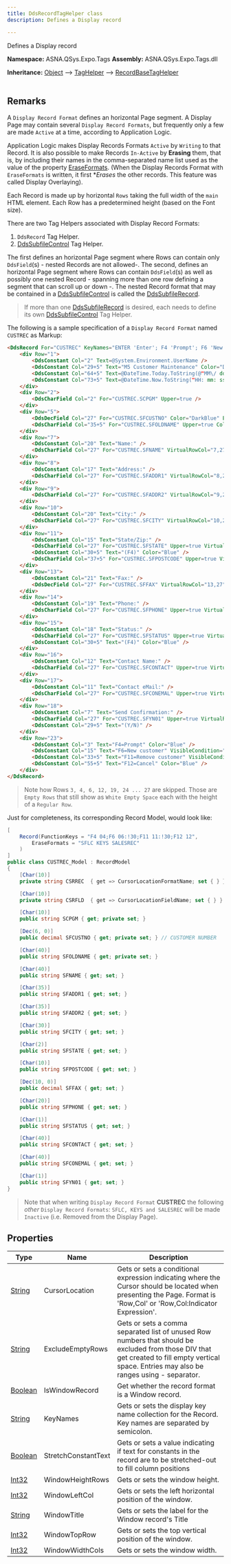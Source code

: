 ```yaml
---
title: DdsRecordTagHelper class
description: Defines a Display record

---
```


Defines a Display record

**Namespace:** ASNA.QSys.Expo.Tags
**Assembly:** ASNA.QSys.Expo.Tags.dll

**Inheritance:** [Object](https://docs.microsoft.com/en-us/dotnet/api/system.object) --> [TagHelper](https://learn.microsoft.com/en-us/dotnet/api/microsoft.aspnetcore.razor.taghelpers.taghelper?view=aspnetcore-8.0) --> [RecordBaseTagHelper](/reference/expo/qsys-expo-tags/record-base-tag-helper.html)
<br>
<br>


## Remarks

A `Display Record Format` defines an horizontal Page segment. A Display Page may contain several `Display Record Formats`, but frequently only a few are made `Active` at a time, according to Application Logic.

Application Logic makes Display Records Formats `Active` by `Writing` to that Record. It is also possible to make Records `In-Active` by **Erasing** them, that is, by including their names in the comma-separated name list used as the value of the property [EraseFormats](/reference/expo/qsys-expo-model/base-record-attribute.html#properties). (When the Display Records Format with `EraseFormats` is written, it first **Erases* the other records. This feature was called Display Overlaying).

Each Record is made up by horizontal `Rows` taking the full width of the `main` HTML element. Each Row has a predetermined height (based on the Font size).

There are two Tag Helpers associated with Display Record Formats:

1. `DdsRecord` Tag Helper.
2. [DdsSubfileControl](/reference/expo/qsys-expo-tags/dds-subfile-control-tag-helper.html) Tag Helper.

The first defines an horizontal Page segment where Rows can contain only `DdsField`(s) - nested Records are not allowed-. The second, defines an horizontal Page segment where Rows can contain `DdsField`(s) as well as possibly one nested Record - spanning more than one row defining a segment that can scroll up or down -. The nested Record format that may be contained in a [DdsSubfileControl](/reference/expo/qsys-expo-tags/dds-subfile-control-tag-helper.html) is called the [DdsSubfileRecord](/reference/expo/qsys-expo-tags/dds-record-tag-helper.html). 

>If more than one [DdsSubfileRecord](/reference/expo/qsys-expo-tags/dds-record-tag-helper.html) is desired, each needs to define its own [DdsSubfileControl](/reference/expo/qsys-expo-tags/dds-subfile-control-tag-helper.html) Tag Helper.

The following is a sample specification of a `Display Record Format` named `CUSTREC` as Markup:

```html
<DdsRecord For="CUSTREC" KeyNames="ENTER 'Enter'; F4 'Prompt'; F6 'New'; F11 'Delete'; F12 'Cancel';">
    <div Row="1">
        <DdsConstant Col="2" Text=@System.Environment.UserName />
        <DdsConstant Col="29+5" Text="M5 Customer Maintenance" Color="DarkBlue" />
        <DdsConstant Col="64+5" Text=@DateTime.Today.ToString(@"MM\/ dd\/ yy") />
        <DdsConstant Col="73+5" Text=@DateTime.Now.ToString("HH: mm: ss") />
    </div>
    <div Row="2">
        <DdsCharField Col="2" For="CUSTREC.SCPGM" Upper=true />
    </div>
    <div Row="5">
        <DdsDecField Col="27" For="CUSTREC.SFCUSTNO" Color="DarkBlue" EditCode="Z" Comment="CUSTOMER NUMBER" />
        <DdsCharField Col="35+5" For="CUSTREC.SFOLDNAME" Upper=true Color="DarkBlue" />
    </div>
    <div Row="7">
        <DdsConstant Col="20" Text="Name:" />
        <DdsCharField Col="27" For="CUSTREC.SFNAME" VirtualRowCol="7,27" PositionCursor="40" />
    </div>
    <div Row="8">
        <DdsConstant Col="17" Text="Address:" />
        <DdsCharField Col="27" For="CUSTREC.SFADDR1" VirtualRowCol="8,27" PositionCursor="41" />
    </div>
    <div Row="9">
        <DdsCharField Col="27" For="CUSTREC.SFADDR2" VirtualRowCol="9,27" />
    </div>
    <div Row="10">
        <DdsConstant Col="20" Text="City:" />
        <DdsCharField Col="27" For="CUSTREC.SFCITY" VirtualRowCol="10,27" PositionCursor="42" />
    </div>
    <div Row="11">
        <DdsConstant Col="15" Text="State/Zip:" />
        <DdsCharField Col="27" For="CUSTREC.SFSTATE" Upper=true VirtualRowCol="11,27" PositionCursor="43" />
        <DdsConstant Col="30+5" Text="(F4)" Color="Blue" />
        <DdsCharField Col="37+5" For="CUSTREC.SFPOSTCODE" Upper=true VirtualRowCol="11,37" />
    </div>
    <div Row="13">
        <DdsConstant Col="21" Text="Fax:" />
        <DdsDecField Col="27" For="CUSTREC.SFFAX" VirtualRowCol="13,27" EditWord="(   )   -    " />
    </div>
    <div Row="14">
        <DdsConstant Col="19" Text="Phone:" />
        <DdsCharField Col="27" For="CUSTREC.SFPHONE" Upper=true VirtualRowCol="14,27" />
    </div>
    <div Row="15">
        <DdsConstant Col="18" Text="Status:" />
        <DdsCharField Col="27" For="CUSTREC.SFSTATUS" Upper=true VirtualRowCol="15,27" PositionCursor="44" />
        <DdsConstant Col="30+5" Text="(F4)" Color="Blue" />
    </div>
    <div Row="16">
        <DdsConstant Col="12" Text="Contact Name:" />
        <DdsCharField Col="27" For="CUSTREC.SFCONTACT" Upper=true VirtualRowCol="16,27" />
    </div>
    <div Row="17">
        <DdsConstant Col="11" Text="Contact eMail:" />
        <DdsCharField Col="27" For="CUSTREC.SFCONEMAL" Upper=true VirtualRowCol="17,27" />
    </div>
    <div Row="18">
        <DdsConstant Col="7" Text="Send Confirmation:" />
        <DdsCharField Col="27" For="CUSTREC.SFYN01" Upper=true VirtualRowCol="18,27" />
        <DdsConstant Col="29+5" Text="(Y/N)" />
    </div>
    <div Row="23">
        <DdsConstant Col="3" Text="F4=Prompt" Color="Blue" />
        <DdsConstant Col="15" Text="F6=New customer" VisibleCondition="!30" Color="Blue" />
        <DdsConstant Col="33+5" Text="F11=Remove customer" VisibleCondition="!30" Color="Blue" />
        <DdsConstant Col="55+5" Text="F12=Cancel" Color="Blue" />
    </div>
</DdsRecord>
```

>Note how Rows `3, 4, 6, 12, 19, 24 ... 27` are skipped. Those are `Empty Rows` that still show as `White Empty Space` each with the height of a `Regular Row`.

Just for completeness, its corresponding Record Model, would look like:

```cs
[
    Record(FunctionKeys = "F4 04;F6 06:!30;F11 11:!30;F12 12",
        EraseFormats = "SFLC KEYS SALESREC"
    )
]
public class CUSTREC_Model : RecordModel
{
    [Char(10)]
    private string CSRREC  { get => CursorLocationFormatName; set { } }

    [Char(10)]
    private string CSRFLD  { get => CursorLocationFieldName; set { } }

    [Char(10)]
    public string SCPGM { get; private set; }

    [Dec(6, 0)]
    public decimal SFCUSTNO { get; private set; } // CUSTOMER NUMBER

    [Char(40)]
    public string SFOLDNAME { get; private set; }

    [Char(40)]
    public string SFNAME { get; set; }

    [Char(35)]
    public string SFADDR1 { get; set; }

    [Char(35)]
    public string SFADDR2 { get; set; }

    [Char(30)]
    public string SFCITY { get; set; }

    [Char(2)]
    public string SFSTATE { get; set; }

    [Char(10)]
    public string SFPOSTCODE { get; set; }

    [Dec(10, 0)]
    public decimal SFFAX { get; set; }

    [Char(20)]
    public string SFPHONE { get; set; }

    [Char(1)]
    public string SFSTATUS { get; set; }

    [Char(40)]
    public string SFCONTACT { get; set; }

    [Char(40)]
    public string SFCONEMAL { get; set; }

    [Char(1)]
    public string SFYN01 { get; set; }
}
```

>Note that when writing `Display Record Format` **CUSTREC** the following *other* `Display Record Formats`: `SFLC, KEYS and SALESREC` will be made `Inactive` (i.e. Removed from the Display Page).

## Properties

| Type | Name | Description
| --- | --- | --- 
| [String](https://learn.microsoft.com/en-us/dotnet/api/system.string?view=net-8.0) | CursorLocation | Gets or sets a conditional expression indicating where the Cursor should be located when presenting the Page. Format is 'Row,Col' or 'Row,Col:Indicator Expression'. |
| [String](https://learn.microsoft.com/en-us/dotnet/api/system.string?view=net-8.0) | ExcludeEmptyRows | Gets or sets a comma separated list of unused Row numbers that should be excluded from those DIV that get created to fill empty vertical space. Entries may also be ranges using - separator. |
| [Boolean](https://docs.microsoft.com/en-us/dotnet/api/system.boolean) | IsWindowRecord | Get whether the record format is a Window record. |
| [String](https://learn.microsoft.com/en-us/dotnet/api/system.string?view=net-8.0) | KeyNames | Gets or sets the display key name collection for the Record. Key names are separated by semicolon. |
| [Boolean](https://docs.microsoft.com/en-us/dotnet/api/system.boolean) | StretchConstantText | Gets or sets a value indicating if text for constants in the record are to be stretched-out to fill column positions |
| [Int32](https://learn.microsoft.com/en-us/dotnet/csharp/language-reference/builtin-types/integral-numeric-types) | WindowHeightRows | Gets or sets the window height. |
| [Int32](https://learn.microsoft.com/en-us/dotnet/csharp/language-reference/builtin-types/integral-numeric-types) | WindowLeftCol | Gets or sets the left horizontal position of the window. |
| [String](https://learn.microsoft.com/en-us/dotnet/api/system.string?view=net-8.0) | WindowTitle | Gets or sets the label for the Window record's Title  |
| [Int32](https://learn.microsoft.com/en-us/dotnet/csharp/language-reference/builtin-types/integral-numeric-types) | WindowTopRow | Gets or sets the top vertical position of the window. |
| [Int32](https://learn.microsoft.com/en-us/dotnet/csharp/language-reference/builtin-types/integral-numeric-types) | WindowWidthCols | Gets or sets the window width. |
